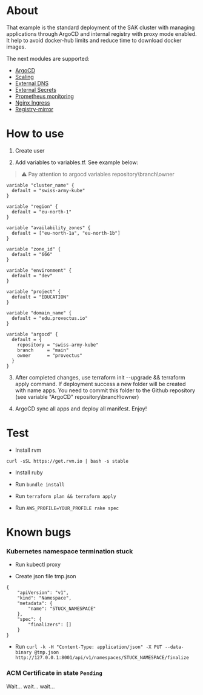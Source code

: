 # About
That example is the standard deployment of the SAK cluster with managing applications through ArgoCD and internal registry with proxy mode enabled. It help to avoid docker-hub limits and reduce time to download docker images. 

The next modules are supported:
- [ArgoCD](https://github.com/provectus/sak-argocd)
- [Scaling](https://github.com/provectus/sak-scaling)
- [External DNS](https://github.com/provectus/sak-external-dns)
- [External Secrets](https://github.com/provectus/sak-external-secrets)
- [Prometheus monitoring](https://github.com/provectus/sak-prometheus)
- [Nginx Ingress](https://github.com/provectus/sak-nginx)
- [Registry-mirror](https://github.com/provectus/sak-incubator/tree/main/registry-mirror)


# How to use

1. Create user

2. Add variables to variables.tf. See example below:

> :warning: Pay attention to argocd variables repository\branch\owner

```
variable "cluster_name" {
  default = "swiss-army-kube"
}

variable "region" {
  default = "eu-north-1"
}

variable "availability_zones" {
  default = ["eu-north-1a", "eu-north-1b"]
}

variable "zone_id" {
  default = "666"
}

variable "environment" {
  default = "dev"
}

variable "project" {
  default = "EDUCATION"
}

variable "domain_name" {
  default = "edu.provectus.io"
}

variable "argocd" {
  default = {
    repository = "swiss-army-kube"
    branch     = "main"
    owner      = "provectus"
  }
}
```

3. After completed changes, use terraform init --upgrade && terraform apply command. If deployment success a new folder will be created with name apps. You need to commit this folder to the Github repository (see variable "ArgoCD" repository\branch\owner)

4. ArgoCD sync all apps and deploy all manifest. Enjoy!

# Test

* Install rvm

```
curl -sSL https://get.rvm.io | bash -s stable
```

* Install ruby

* Run `bundle install`

* Run `terraform plan && terraform apply`

* Run `AWS_PROFILE=YOUR_PROFILE rake spec`

# Known bugs
### Kubernetes namespace termination stuck

* Run kubectl proxy

* Create json file tmp.json

```
{
    "apiVersion": "v1",
    "kind": "Namespace",
    "metadata": {
        "name": "STUCK_NAMESPACE"
    },
    "spec": {
        "finalizers": []
    }
}
```

* Run `curl -k -H "Content-Type: application/json" -X PUT --data-binary @tmp.json http://127.0.0.1:8001/api/v1/namespaces/STUCK_NAMESPACE/finalize`

### ACM Certificate in state `Pending`

Wait... wait... wait...
